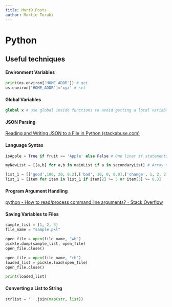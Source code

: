 ```yaml
---
title: Mort9 Posts
author: Mortie Torabi 
---
```


# Python

## Useful techniques

#### Environment Variables

```python
print(os.environ['HOME_ADDR']) # get
os.environ['HOME_ADDR']='xyz' # set
```

#### Global Variables

```python
global x # use global inside functions to avoid getting a local variable
```

#### JSON Parsing

[Reading and Writing JSON to a File in Python (stackabuse.com)](https://stackabuse.com/reading-and-writing-json-to-a-file-in-python/)

#### Language Syntax

```python
isApple = True if fruit == 'Apple' else False # One liner if statements

myNewList = [[a,b] for a,b in mainList if a in secondaryList] # Array manipulation based on cond.

list_1 = [['good',100, 20, 0.2],['bad', 10, 0, 0.0],['change', 1, 2, 2]]
list_1 = [item for item in list_1 if item[2] >= 5 or item[3] >= 0.3]
```

#### Program Argument Handling

[python - How to read/process command line arguments? - Stack Overflow](https://stackoverflow.com/questions/1009860/how-to-read-process-command-line-arguments)

#### Saving Variables to Files

```python
sample_list = [1, 2, 3]
file_name = "sample.pkl"

open_file = open(file_name, "wb")
pickle.dump(sample_list, open_file)
open_file.close()

open_file = open(file_name, "rb")
loaded_list = pickle.load(open_file)
open_file.close()

print(loaded_list)
```

#### Converting a List to String

```py
strlist = ' '.join(map(str, list))
```